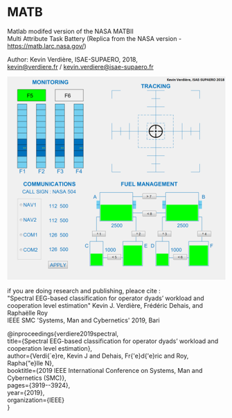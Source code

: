 # MATB

Matlab modifed version of the NASA MATBII  
Multi Attribute Task Battery (Replica from the NASA version - https://matb.larc.nasa.gov/)  

Author: Kevin Verdière, ISAE-SUPAERO, 2018,  
kevin@verdiere.fr / kevin.verdiere@isae-supaero.fr   

![Illustration](MATB_18.png)

if you are doing research and publishing, pleace cite :  
"Spectral EEG-based classification for operator dyads’ workload and cooperation level estimation" 
Kevin J. Verdière, Frédéric Dehais, and Raphaëlle Roy  
IEEE SMC 'Systems, Man and Cybernetics' 2019, Bari  

@inproceedings{verdiere2019spectral,  
  title={Spectral EEG-based classification for operator dyads’ workload and cooperation level estimation},  
  author={Verdi{\`e}re, Kevin J and Dehais, Fr{\'e}d{\'e}ric and Roy, Rapha{\"e}lle N},  
  booktitle={2019 IEEE International Conference on Systems, Man and Cybernetics (SMC)},  
  pages={3919--3924},  
  year={2019},  
  organization={IEEE}  
} 


